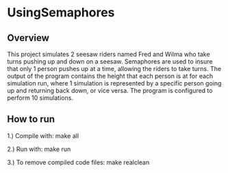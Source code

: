 # UsingSemaphores


## Overview 

This project simulates 2 seesaw riders named Fred and Wilma who take turns pushing up and down on a seesaw. Semaphores are used to insure that only 1 person pushes up at a time, allowing the riders to take turns. The output of the program contains the height that each person is at for each simulation run,  where 1 simulation is represented by a specific person going up and returning back down, or vice versa. The program is configured to perform 10 simulations.

## How to run 

1.) Compile with: make all 

2.) Run with: make run 

3.) To remove compiled code files: make realclean
